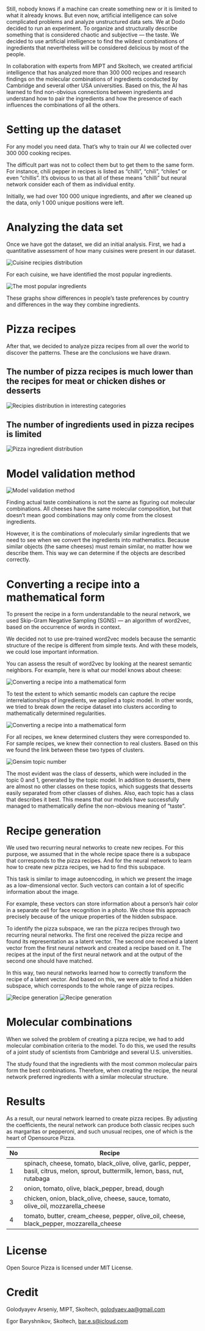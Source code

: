 Still, nobody knows if a machine can create something new or it is limited to what it already knows. But even now, artificial intelligence can solve complicated problems and analyze unstructured data sets.
We at Dodo decided to run an experiment. To organize and structurally describe something that is considered chaotic and subjective — the taste. We decided to use artificial intelligence to find the wildest combinations of ingredients that nevertheless will be considered delicious by most of the people.

In collaboration with experts from MIPT and Skoltech, we created artificial intelligence that has analyzed more than 300 000 recipes and research findings on the molecular combinations of ingredients conducted by Cambridge and several other USA universities. Based on this, the AI has learned to find non-obvious connections between ingredients and understand how to pair the ingredients and how the presence of each influences the combinations of all the others. 

# Setting up the dataset

For any model you need data. That’s why to train our AI we collected over 300 000 cooking recipes.

The difficult part was not to collect them but to get them to the same form. For instance, chili pepper in recipes is listed as “chilli”, “chili”, “chiles” or even “chillis”. It’s obvious to us that all of these means “chilli” but neural network consider each of them as individual entity.

Initially, we had over 100 000 unique ingredients, and after we cleaned up the data, only 1 000 unique positions were left.

# Analyzing the data set

Once we have got the dataset, we did an initial analysis. First, we had a quantitative assessment of how many cuisines were present in our dataset.

![Cuisine recipies distribution](images/image7.png)

For each cuisine, we have identified the most popular ingredients.

![The most popular ingredients](images/image1.png)

These graphs show differences in people’s taste preferences by country and differences in the way they combine ingredients.

# Pizza recipes

After that, we decided to analyze pizza recipes from all over the world to discover the patterns. These are the conclusions we have drawn.

## The number of pizza recipes is much lower than the recipes for meat or chicken dishes or desserts

![Recipies distribution in interesting categories](images/image4.png)

## The number of ingredients used in pizza recipes is limited

![Pizza ingredient distribution](images/image8.png)

# Model validation method

![Model validation method](images/image10.png)

Finding actual taste combinations is not the same as figuring out molecular combinations. All cheeses have the same molecular composition, but that doesn’t mean good combinations may only come from the closest ingredients.

However, it is the combinations of molecularly similar ingredients that we need to see when we convert the ingredients into mathematics. Because similar objects (the same cheeses) must remain similar, no matter how we describe them. This way we can determine if the objects are described correctly.

# Converting a recipe into a mathematical form

To present the recipe in a form understandable to the neural network, we used Skip-Gram Negative Sampling (SGNS) — an algorithm of word2vec, based on the occurrence of words in context.

We decided not to use pre-trained word2vec models because the semantic structure of the recipe is different from simple texts. And with these models, we could lose important information.

You can assess the result of word2vec by looking at the nearest semantic neighbors. For example, here is what our model knows about cheese:

![Converting a recipe into a mathematical form](images/image5.png)

To test the extent to which semantic models can capture the recipe interrelationships of ingredients, we applied a topic model. In other words, we tried to break down the recipe dataset into clusters according to mathematically determined regularities.

![Converting a recipe into a mathematical form](images/image6.png)

For all recipes, we knew determined clusters they were corresponded to. For sample recipes, we knew their connection to real clusters. Based on this we found the link between these two types of clusters.

![Gensim topic number](images/image3.png)

The most evident was the class of desserts, which were included in the topic 0 and 1, generated by the topic model. In addition to desserts, there are almost no other classes on these topics, which suggests that desserts easily separated from other classes of dishes. Also, each topic has a class that describes it best. This means that our models have successfully managed to mathematically define the non-obvious meaning of “taste”.

# Recipe generation

We used two recurring neural networks to create new recipes. For this purpose, we assumed that in the whole recipe space there is a subspace that corresponds to the pizza recipes. And for the neural network to learn how to create new pizza recipes, we had to find this subspace.

This task is similar to image autoencoding, in which we present the image as a low-dimensional vector. Such vectors can contain a lot of specific information about the image.

For example, these vectors can store information about a person’s hair color in a separate cell for face recognition in a photo. We chose this approach precisely because of the unique properties of the hidden subspace.

To identify the pizza subspace, we ran the pizza recipes through two recurring neural networks. The first one received the pizza recipe and found its representation as a latent vector. The second one received a latent vector from the first neural network and created a recipe based on it. The recipes at the input of the first neural network and at the output of the second one should have matched.

In this way, two neural networks learned how to correctly transform the recipe of a latent vector. And based on this, we were able to find a hidden subspace, which corresponds to the whole range of pizza recipes.

![Recipe generation](images/image9.png)
![Recipe generation](images/image2.png)

# Molecular combinations

When we solved the problem of creating a pizza recipe, we had to add molecular combination criteria to the model. To do this, we used the results of a joint study of scientists from Cambridge and several U.S. universities.

The study found that the ingredients with the most common molecular pairs form the best combinations. Therefore, when creating the recipe, the neural network preferred ingredients with a similar molecular structure.

# Results

As a result, our neural network learned to create pizza recipes. By adjusting the coefficients, the neural network can produce both classic recipes such as margaritas or pepperoni, and such unusual recipes, one of which is the heart of Opensource Pizza.

No | Recipe
--- | ---
1 | spinach, cheese, tomato, black_olive, olive, garlic, pepper, basil, citrus, melon, sprout, buttermilk, lemon, bass, nut, rutabaga
2 | onion, tomato, olive, black_pepper, bread, dough
3 | chicken, onion, black_olive, cheese, sauce, tomato, olive_oil, mozzarella_cheese
4 | tomato, butter, cream_cheese, pepper, olive_oil, cheese, black_pepper, mozzarella_cheese

# License

Open Source Pizza is licensed under MIT License.

# Credit

Golodyayev Arseniy, MIPT, Skoltech, golodyaev.aa@gmail.com

Egor Baryshnikov, Skoltech, bar.e.s@icloud.com
